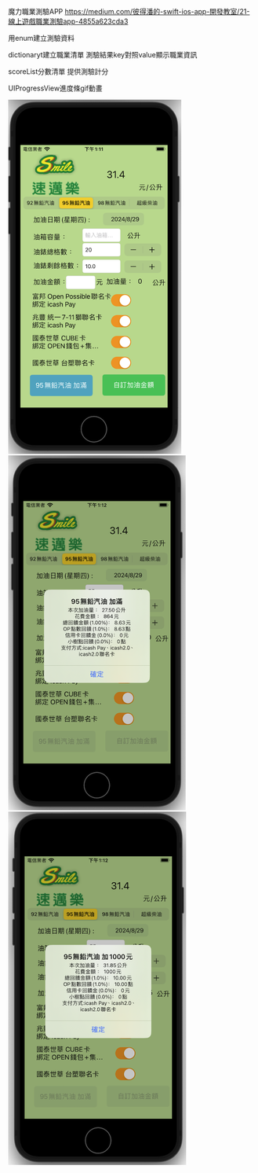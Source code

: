 魔力職業測驗APP https://medium.com/彼得潘的-swift-ios-app-開發教室/21-線上遊戲職業測驗app-4855a623cda3

用enum建立測驗資料

dictionaryt建立職業清單 測驗結果key對照value顯示職業資訊

scoreList分數清單 提供測驗計分

UIProgressView進度條gif動畫


![image](https://github.com/Lou1202/CrossGateCareer/blob/main/加油1.png)
![image](https://github.com/Lou1202/CrossGateCareer/blob/main/加油2.png)
![image](https://github.com/Lou1202/CrossGateCareer/blob/main/加油3.png)
